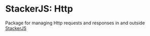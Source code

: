 # StackerJS: Http
Package for managing Http requests and responses in and outside [StackerJS](https://github.com/parpeoficial/stackerjs)
